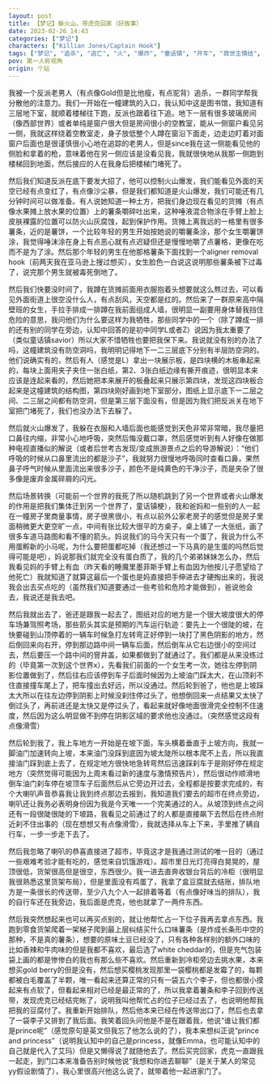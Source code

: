 ```yaml
---
layout: post
title: 【梦记】躲火山，带虎克回家（好故事）
date: 2023-02-26 14:43
categories: ["梦记"]
characters: ["Killian Jones/Captain Hook"]
tags: ["梦记", "追杀", "逃亡", "火", "爆炸", "童话镇", "开车", "救世主情结", "好故事"]
pov: 第一人称视角
origin: 个站
---
```


我被一个反派老男人（有点像Gold但是比他瘦，有点驼背）追杀，一群同学帮我分散他的注意力。我们一开始在一幢建筑的入口，我认知中这是图书馆，我知道有三层地下室，就顺着楼梯往下跑，反派也跟着往下追。地下一层有很多玻璃房间（像西部世界）或者单纯是窗户很大但是房间很小的空教室，能从一侧窗户看见另一侧，我就这样绕着空教室走，身子放低整个人蹲在窗沿下面走，边走边盯着对面窗户后面也是很谨慎很小心地在追踪的老男人，但是since我在这一侧能看见他的侧脸和拿着的枪，意味着他在另一侧应该是没看见我，我就很快地从我那一侧跑到楼梯回到地面，然后接应的人在我身后把楼梯门堵死了。

然后我们知道反派在底下要发大招了，他可以控制火山爆发，我们能看见外面的天空已经有点变红了，有点像沙尘暴，但是我们都知道是火山爆发，我们可能还有几分钟时间可以做准备。有人说她知道一种土方，把我们身边现在看见的货摊（有点像水果摊上放水果的位置）上的薯条嚼碎吐出来，这种唾液混合物涂在手臂上脸上皮肤裸露的位置可以防火山灰腐蚀，起到保护作用。货摊上离我远的一格里有很多薯条，近的是薯饼，一个比较年轻的男生开始按她说的嚼薯条涂，那个女生嚼薯饼涂，我觉得唾沫涂在身上有点恶心就有点迟疑但还是慢慢地嚼了点薯格，更像在吃而不是为了涂。然后那个年轻的男生在他那格薯条下面找到一个aligner removal hook（前两天我在亚马逊上搜过想买），女生脸色一白说这说明那些薯条被下过毒了，说完那个男生就被毒死倒地了。

然后我们快要没时间了，我蹲在货摊前面用衣服抱着头想要就这么熬过去，可以看见外面街道上很空没什么人，有点刮风，天空都是红的。然后来了一群原来高中隔壁班的女生，手拉手排成一排蹲在我前面组成人墙，很明显一副要用身体替我挡住危险的意思，我问他们为什么要这样为我牺牲，那些同学中的一个（除了蹲成一排的还有别的同学在旁边，认知中回答的是初中同学L或者Z）说因为我太重要了（类似童话镇savior）所以大家不惜牺牲也要把我保下来。我说就没有别的办法了吗，这幢建筑没有防空洞吗，我明明记得地下一二三层底下分别有半层防空洞的。他们说确实有的，然后有人（感觉是L）拿出一块展示板，是四块横的木板串起来的，每块上面用夹子夹住一张白纸，第2、3张白纸边缘有撕开痕迹，很明显本来应该是连起来看的，然后她把本来展开的板叠起来只展示第四块，发现这四块板合起来是这幢建筑的结构图，第四块刚好画到地下室部分，图纸上显示底下一二层之间、二三层之间都有防空洞，但是第三层下面没有，但是因为我们把反派关在地下室把门堵死了，我们也没办法下去躲了。

然后就火山爆发了，我躲在衣服和人墙后面也能感觉到天色非常非常暗，我尽量把口鼻往内缩，非常小心地呼吸，突然后悔没戴口罩，然后感觉听到有人好像在做那种电视直播似的解说（或者后世考古发现/变成旅游景点之后的导游解说）：“他们呼吸的时候从口鼻里流出的都是沙子”，我就努力很慢地呼吸同时查看口鼻，果然鼻子呼气时候从里面流出来很多沙子，颜色不是纯黄色的干净沙子，而是夹杂了很多像是废弃金属碎屑的闪光。

然后场景转换（可能前一个世界的我死了所以随机跳到了另一个世界或者火山爆发的作用是把我们集体迁到另一个世界了，童话镇梗），我和爸妈和一些别的人一起在一幢房子里商量事情，房子很黑很小，有点以前外公家老房子的感觉但是房子里面稍微更大更空旷一点，中间有张比较大很平的方桌子，桌上铺了一大张纸，画了很多车道马路图和看不懂的箭头。妈说我们的马今天只有一个蛋了，我说为什么不用蛋孵新的小马呢，为什么要把蛋都吃掉（我还想过一下马真的是生蛋的吗然后觉得可能是吧），妈说那我们就完全没有蛋白质了，我的几个弟弟妹妹怎么办，然后我看见妈的手臂上有血（昨天看的睡魔里墨菲斯手臂上有血因为他按儿子愿望给了他死亡）我就知道了就算这最后一个蛋也是妈直接把手伸进去才硬掏出来的，我说我会出去买点吃的（虽然我们知道要通过一些考验和危险才能做到），爸说他会去，我说还是我去吧。

然后我就出去了，爸还是跟我一起去了，图纸对应的地方是一个很大坡度很大的停车场兼驾照考场，那些箭头其实是预期的汽车运行轨迹：要先上一个很陡的坡，在快要碰到山顶停着的一辆车时候急打左转弯正好停到一块打了黑色阴影的地方，然后倒回来向右开，停到那边路中间一辆车后面，然后倒车从它右边很小的空间过去，然后要压一个路中间的窨井盖，如果都做到了就通过了。我们都是从来没练过的（毕竟第一次到这个世界x），先看我们前面的一个女生考一次，她往左停到阴影位置做到了，然后往右应该停到车子后面时候因为上坡油门踩太大，在山顶刹不住直接撞车尾上了，把车撞出去好远，所以没通过。然后轮到爸了，他也是上坡踩太大所以在往左边停到阴影上时候没刹住停过头了，他想倒回来一点结果又太快了倒过头了，再前进还是太快又是停过头了，看起来就好像地面很滑完全控制不住速度，然后因为这么明显做不到停在阴影区域的要求他也没通过。（突然感觉这段有点像滑雪）

然后轮到我了，我上车地方一开始是在坡下面，车头横着垂直于上坡方向，我就一脚油门加速转向上坡，本来油门没踩到底因为坡太陡所以根本爬不上去，所以我直接油门踩到底上去了，在规定地方很快地急转弯然后迅速踩刹车于是刚好停在规定地方（突然觉得可能因为上周末看过新的速度与激情预告片），然后很动作顺滑地倒车油门刹车停在坡顶车子后面然后从它旁边开过去，全程都是按要求完成的，有个大喇叭声音恭喜我让我到终点那边去报到，我知道我们要去的超市在终点旁边，喇叭还让我务必表明身份因为我是今天唯一一个完美通过的人。从坡顶到终点之间还有一段很陡很陡的下坡路，我看见之前通过了的人都是直接飙下去然后在终点附近刹不住出事的（现在想想又有点像滑雪），我就选择从车上下来，手里推了辆自行车，一步一步走下去了。

然后我忽略了喇叭的恭喜直接进了超市，毕竟这才是我通过测试的唯一目的（通过一些艰难考验才能有吃的，感觉来自饥饿游戏）。超市里日光灯亮得白晃晃的，屋顶很低，货架很高但是很空，东西很少。我一进去直奔收银台背后的冷柜（很明显我很熟悉这里货架布局），但是里面没有鸡蛋了，我拿了盒豆腐就去结账，排队地方是一条很长的传送带，至少八九个人一起排着等着（有点像好味当的排队），我的自行车还在我旁边，我后面是虎克，他也就拿了一两件东西。

然后我突然想起来也可以再买点别的，就让他帮忙占一下位子我再去拿点东西。我跑到零食货架爬着一架梯子爬到最上层纠结买什么口味薯条（是炸成长条形中空的那种，不是真的薯条），想要的原味土豆已经没了，只有各种各样别的额外口味的比如香辣和牛肉味的但是我都不喜欢，最后选了white cheddar的，但是充气包装袋上画的都是惨惨白的我也有那么些不喜欢。然后重新到冷柜旁边去挑水果，本来想买gold berry的但是没有，然后想买樱桃发现那里一袋樱桃都是发霉了的，每颗都被白毛覆盖了半颗，唯一看起来还算正常的只有一袋五六个李子，但也都很小摸起来有点软了，但看起来相对已经是最正常的了，所以我拿着薯条和李子回到传送带，发现虎克已经结完帐了，说明我叫他帮忙占的位子已经过去了，也说明他帮我把我的豆腐付了。我重新开始排队，然后他本来已经在传送带出口了，然后也去拿了一袋李子又排到了我后面。我笑着回头问他是不是在跟着我，他说“谁让我们都是prince呢”（感觉原句是英文但我忘了他怎么说的了），我本来想纠正说“prince and princess”（说明我认知中的自己是princess，就像Emma，也可能认知中的自己就是代入了艾玛）但是又懒得说了就随他去了。然后买完回家，虎克一直跟我一起走，到门口本来准备告别时候他说“我想和你进去聊聊”（是关于某人的常见yy假设剧情了），我心里很高兴他这么说了，就带着他一起进家门了。
